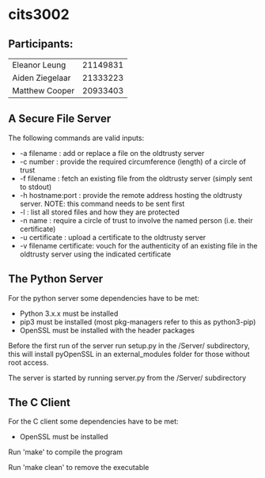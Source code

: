 # cits3002

## Participants:
<table>
<tr>
<td>
Eleanor Leung
</td><td>
21149831
</td>
</tr>
<tr>
<td>
Aiden Ziegelaar
</td><td>
21333223
</td>
</tr>
<tr>
<td>
Matthew Cooper
</td><td>
20933403
</td>
</tr>
</table>

## A Secure File Server

The following commands are valid inputs:
* -a filename 		: add or replace a file on the oldtrusty server
* -c number 		: provide the required circumference (length) of a circle of trust
* -f filename 		: fetch an existing file from the oldtrusty server (simply sent to stdout)
* -h hostname:port 	: provide the remote address hosting the oldtrusty server. NOTE: this command needs 					to be sent first
* -l 				: list all stored files and how they are protected
* -n name 			: require a circle of trust to involve the named person (i.e. their certificate)
* -u certificate 	: upload a certificate to the oldtrusty server
* -v filename certificate: vouch for the authenticity of an existing file in the oldtrusty server using the indicated certificate

## The Python Server

For the python server some dependencies have to be met:
* Python 3.x.x must be installed
* pip3 must be installed (most pkg-managers refer to this as python3-pip)
* OpenSSL must be installed with the header packages

Before the first run of the server run setup.py in the /Server/ subdirectory, this will install pyOpenSSL in an external_modules folder for those without root access.

The server is started by running server.py from the /Server/ subdirectory

## The C Client

For the C client some dependencies have to be met:
* OpenSSL must be installed

Run 'make' to compile the program

Run 'make clean' to remove the executable
